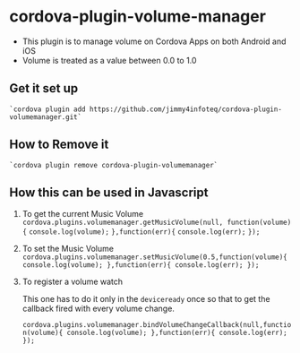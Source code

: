 # cordova-plugin-volume-manager

* This plugin is to manage volume on Cordova Apps on both Android and iOS
* Volume is treated as a value between 0.0 to 1.0

## Get it set up

    `cordova plugin add https://github.com/jimmy4infoteq/cordova-plugin-volumemanager.git`

## How to Remove it

    `cordova plugin remove cordova-plugin-volumemanager`

## How this can be used in Javascript

1. To get the current Music Volume
    `cordova.plugins.volumemanager.getMusicVolume(null, function(volume){`
        `console.log(volume);`
    `},function(err){`
        `console.log(err);`
    `});`
2. To set the Music Volume
    `cordova.plugins.volumemanager.setMusicVolume(0.5,function(volume){
        console.log(volume);
    },function(err){
        console.log(err);
    });`
3. To register a volume watch
    
    This one has to do it only in the `deviceready` once so that to get the callback fired with every volume change.
    
    `cordova.plugins.volumemanager.bindVolumeChangeCallback(null,function(volume){
        console.log(volume);
    },function(err){
        console.log(err);
    });`

